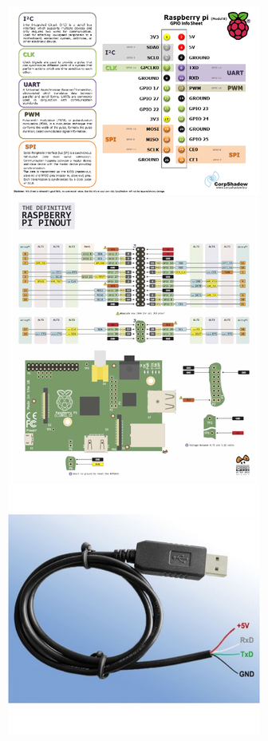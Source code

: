 ![alt text](https://github.com/Qasemt/dev-tutorial/blob/master/PI/images/PI_B_GPIO.png "Pin Out 1")
![alt text](https://github.com/Qasemt/dev-tutorial/blob/master/PI/images/pinout2.jpg "Pin Out PI on the board")
![alt text](https://github.com/Qasemt/dev-tutorial/blob/master/PI/images/TTL_USB.jpg "TTL To USB Cable")


